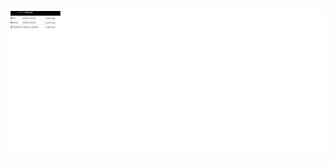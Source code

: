   
  ![GIT FileSystem](https://github.com/deenjohn/My-Projects/blob/master/Images/GITHUB%20FileSystem-new.png)


 
